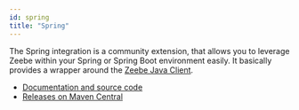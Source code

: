 ```yaml
---
id: spring
title: "Spring"
---
```


The Spring integration is a community extension, that allows you to leverage Zeebe within your Spring or Spring Boot environment easily. It basically provides a wrapper around the [Zeebe Java Client](../java-client/index).

* [Documentation and source code](https://github.com/camunda-community-hub/spring-zeebe/)
* [Releases on Maven Central](https://search.maven.org/artifact/io.camunda/spring-zeebe-starter/)
